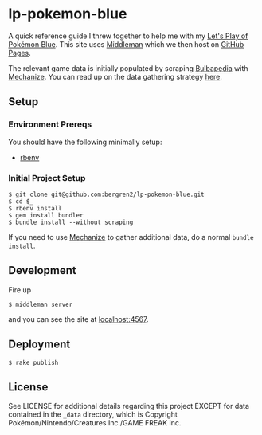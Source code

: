 # lp-pokemon-blue

A quick reference guide I threw together to help me with my [Let's Play of Pokémon Blue](https://www.youtube.com/playlist?list=PLdXSy09brydzoqynDtibx_V8WDB1MULK2).
This site uses [Middleman](http://middlemanapp.com/) which we then host on
[GitHub Pages](https://pages.github.com/).

The relevant game data is initially populated by scraping [Bulbapedia](http://bulbapedia.bulbagarden.net)
with [Mechanize](https://github.com/sparklemotion/mechanize). You can read up on
the data gathering strategy [here](https://github.com/bergren2/lp-pokemon-blue/wiki/Collecting-Data).

## Setup

### Environment Prereqs

You should have the following minimally setup:

- [rbenv](https://github.com/sstephenson/rbenv)

### Initial Project Setup

    $ git clone git@github.com:bergren2/lp-pokemon-blue.git
    $ cd $_
    $ rbenv install
    $ gem install bundler
    $ bundle install --without scraping

If you need to use [Mechanize](https://github.com/sparklemotion/mechanize) to
gather additional data, do a normal `bundle install`.

## Development

Fire up

    $ middleman server

and you can see the site at [localhost:4567](http://localhost:4567).

## Deployment

    $ rake publish

## License

See LICENSE for additional details regarding this project EXCEPT for data
contained in the `_data` directory, which is Copyright Pokémon/Nintendo/Creatures Inc./GAME FREAK inc.
